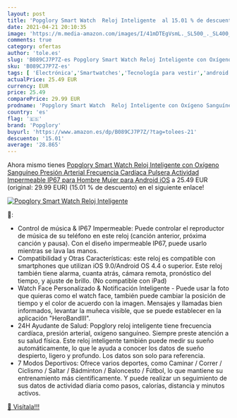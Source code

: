 ```yaml
---
layout: post
title: 'Popglory Smart Watch  Reloj Inteligente  al 15.01 % de descuento'
date: 2021-04-21 20:10:35
image: 'https://m.media-amazon.com/images/I/41mDTEgVsmL._SL500_._SL400_.jpg'
comments: true
category: ofertas
author: 'tole.es'
slug: 'B089CJ7P7Z-es Popglory Smart Watch Reloj Inteligente con Oxígeno...'
sku: 'B089CJ7P7Z-es'
tags: [ 'Electrónica','Smartwatches','Tecnología para vestir','android','popglory', ]
actualPrice: 25.49 EUR
currency: EUR
price: 25.49
comparePrice: 29.99 EUR
prodname: 'Popglory Smart Watch  Reloj Inteligente con Oxígeno Sanguíneo Presión Arterial Frecuencia Cardíaca  Pulsera Actividad Impermeable IP67 para Hombre Mujer para Android iOS'
country: 'es'
flag: '🇪🇸'
brand: 'Popglory'
buyurl: 'https://www.amazon.es/dp/B089CJ7P7Z/?tag=tolees-21'
descuento: '15.01'
average: '28.865'
---
```


Ahora mismo tienes [Popglory Smart Watch  Reloj Inteligente con Oxígeno Sanguíneo Presión Arterial Frecuencia Cardíaca  Pulsera Actividad Impermeable IP67 para Hombre Mujer para Android iOS](https://www.amazon.es/dp/B089CJ7P7Z/?tag=tolees-21) a 25.49 EUR (original: 29.99 EUR) (15.01 %  de descuento) en el siguiente enlace!

[![Popglory Smart Watch  Reloj Inteligente ](https://m.media-amazon.com/images/I/41mDTEgVsmL._SL500_._SL400_.jpg)](https://www.amazon.es/dp/B089CJ7P7Z/?tag=tolees-21)

🔎:

- Control de música & IP67 Impermeable: Puede controlar el reproductor de música de su teléfono en este reloj (canción anterior, próxima canción y pausa). Con el diseño impermeable IP67, puede usarlo mientras se lava las manos.
- Compatibilidad y Otras Características: este reloj es compatible con smartphones que utilizan iOS 9.0/Android OS 4.4 o superior. Este reloj también tiene alarma, cuanta atrás, cámara remota, pronóstico del tiempo, y ajuste de brillo. (No compatible con iPad)
- Watch Face Personalizado & Notificación Inteligente - Puede usar la foto que quieras como el watch face, también puede cambiar la posición de tiempo y el color de acuerdo con la imagen. Mensajes y llamadas bien informados, levantar la muñeca visible, que se puede establecer en la aplicación "HeroBandIII".
- 24H Ayudante de Salud: Popglory reloj inteligente tiene frecuencia cardíaca, presión arterial, oxígeno sanguíneo. Siempre preste atención a su salud física. Este reloj inteligente también puede medir su sueño automáticamente, lo que le ayuda a conocer los datos de sueño despierto, ligero y profundo. Los datos son solo para referencia.
- 7 Modos Deportivos: Ofrece varios deportes, como Caminar / Correr / Ciclismo / Saltar / Bádminton / Baloncesto / Fútbol, lo que mantiene su entrenamiento más científicamente. Y puede realizar un seguimiento de sus datos de actividad diaria como pasos, calorías, distancia y minutos activos.

[🛒 Visítala!!!](https://www.amazon.es/dp/B089CJ7P7Z/?tag=tolees-21)
